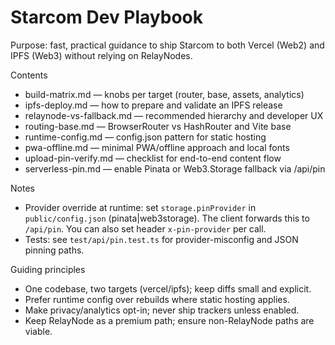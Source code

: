 # Starcom Dev Playbook

Purpose: fast, practical guidance to ship Starcom to both Vercel (Web2) and IPFS (Web3) without relying on RelayNodes.

Contents
- build-matrix.md — knobs per target (router, base, assets, analytics)
- ipfs-deploy.md — how to prepare and validate an IPFS release
- relaynode-vs-fallback.md — recommended hierarchy and developer UX
- routing-base.md — BrowserRouter vs HashRouter and Vite base
- runtime-config.md — config.json pattern for static hosting
- pwa-offline.md — minimal PWA/offline approach and local fonts
- upload-pin-verify.md — checklist for end-to-end content flow
- serverless-pin.md — enable Pinata or Web3.Storage fallback via /api/pin

Notes
- Provider override at runtime: set `storage.pinProvider` in `public/config.json` (pinata|web3storage). The client forwards this to `/api/pin`. You can also set header `x-pin-provider` per call.
- Tests: see `test/api/pin.test.ts` for provider-misconfig and JSON pinning paths.

Guiding principles
- One codebase, two targets (vercel/ipfs); keep diffs small and explicit.
- Prefer runtime config over rebuilds where static hosting applies.
- Make privacy/analytics opt-in; never ship trackers unless enabled.
- Keep RelayNode as a premium path; ensure non-RelayNode paths are viable.
